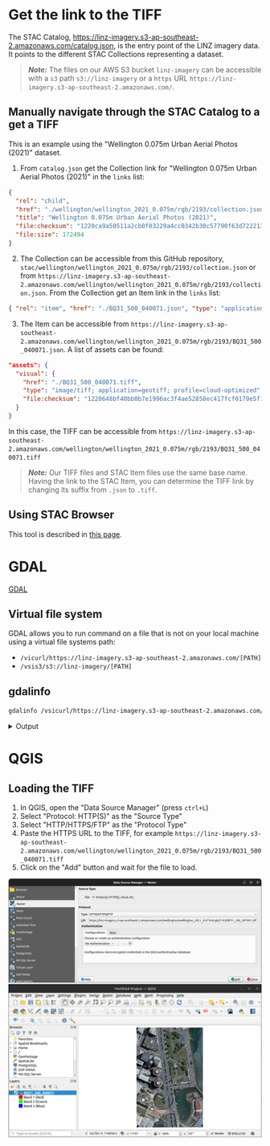 # Get the link to the TIFF

The STAC Catalog, https://linz-imagery.s3-ap-southeast-2.amazonaws.com/catalog.json, is the entry point of the LINZ imagery data. It points to the different STAC Collections representing a dataset.

> **_Note:_** The files on our AWS S3 bucket `linz-imagery` can be accessible with a `s3` path `s3://linz-imagery` or a `https` URL `https://linz-imagery.s3-ap-southeast-2.amazonaws.com/`.

## Manually navigate through the STAC Catalog to a get a TIFF

This is an example using the "Wellington 0.075m Urban Aerial Photos (2021)" dataset.

1. From `catalog.json` get the Collection link for "Wellington 0.075m Urban Aerial Photos (2021)" in the `links` list:

```json
{
  "rel": "child",
  "href": "./wellington/wellington_2021_0.075m/rgb/2193/collection.json",
  "title": "Wellington 0.075m Urban Aerial Photos (2021)",
  "file:checksum": "1220ca9a50511a2cb0f03229a4cc0342b30c57790f63d72221396942a18719efcd42",
  "file:size": 172494
}
```

2. The Collection can be accessible from this GitHub repository, `stac/wellington/wellington_2021_0.075m/rgb/2193/collection.json` or from `https://linz-imagery.s3-ap-southeast-2.amazonaws.com/wellington/wellington_2021_0.075m/rgb/2193/collection.json`. From the Collection get an Item link in the `links` list:

```json
{ "rel": "item", "href": "./BQ31_500_040071.json", "type": "application/json" }
```

3. The Item can be accessible from `https://linz-imagery.s3-ap-southeast-2.amazonaws.com/wellington/wellington_2021_0.075m/rgb/2193/BQ31_500_040071.json`. A list of assets can be found:

```json
"assets": {
  "visual": {
    "href": "./BQ31_500_040071.tiff",
    "type": "image/tiff; application=geotiff; profile=cloud-optimized",
    "file:checksum": "1220648bf40bb0b7e1996ac3f4ae52858ec417fcf0179e5f13e31ae6d071431c79f9"
  }
}

```

In this case, the TIFF can be accessible from `https://linz-imagery.s3-ap-southeast-2.amazonaws.com/wellington/wellington_2021_0.075m/rgb/2193/BQ31_500_040071.tiff`

> **_Note:_** Our TIFF files and STAC Item files use the same base name. Having the link to the STAC Item, you can determine the TIFF link by changing its suffix from `.json` to `.tiff`.

## Using STAC Browser

This tool is described in [this page](tools.md).

# GDAL

[GDAL](https://gdal.org/)

## Virtual file system

GDAL allows you to run command on a file that is not on your local machine using a virtual file systems path:

- `/vicurl/https://linz-imagery.s3-ap-southeast-2.amazonaws.com/[PATH]`
- `/vsis3/s3://linz-imagery/[PATH]`

## gdalinfo

```bash
gdalinfo /vsicurl/https://linz-imagery.s3-ap-southeast-2.amazonaws.com/wellington/wellington_2021_0.075m/rgb/2193/BQ31_500_040071.tiff
```

<details>
  <summary>Output</summary>

```
Driver: GTiff/GeoTIFF
Files: BQ31_500_040071.tiff
Size is 3200, 4800
Coordinate System is:
PROJCRS["NZGD2000 / New Zealand Transverse Mercator 2000",
    BASEGEOGCRS["NZGD2000",
        DATUM["New Zealand Geodetic Datum 2000",
            ELLIPSOID["GRS 1980",6378137,298.257222101,
                LENGTHUNIT["metre",1]]],
        PRIMEM["Greenwich",0,
            ANGLEUNIT["degree",0.0174532925199433]],
        ID["EPSG",4167]],
    CONVERSION["New Zealand Transverse Mercator 2000",
        METHOD["Transverse Mercator",
            ID["EPSG",9807]],
        PARAMETER["Latitude of natural origin",0,
            ANGLEUNIT["degree",0.0174532925199433],
            ID["EPSG",8801]],
        PARAMETER["Longitude of natural origin",173,
            ANGLEUNIT["degree",0.0174532925199433],
            ID["EPSG",8802]],
        PARAMETER["Scale factor at natural origin",0.9996,
            SCALEUNIT["unity",1],
            ID["EPSG",8805]],
        PARAMETER["False easting",1600000,
            LENGTHUNIT["metre",1],
            ID["EPSG",8806]],
        PARAMETER["False northing",10000000,
            LENGTHUNIT["metre",1],
            ID["EPSG",8807]]],
    CS[Cartesian,2],
        AXIS["northing (N)",north,
            ORDER[1],
            LENGTHUNIT["metre",1]],
        AXIS["easting (E)",east,
            ORDER[2],
            LENGTHUNIT["metre",1]],
    USAGE[
        SCOPE["Engineering survey, topographic mapping."],
        AREA["New Zealand - North Island, South Island, Stewart Island - onshore."],
        BBOX[-47.33,166.37,-34.1,178.63]],
    ID["EPSG",2193]]
Data axis to CRS axis mapping: 2,1
Origin = (1748800.000000000000000,5427960.000000000000000)
Pixel Size = (0.075000000000000,-0.075000000000000)
Metadata:
  AREA_OR_POINT=Area
Image Structure Metadata:
  COMPRESSION=WEBP
  INTERLEAVE=PIXEL
  LAYOUT=COG
Corner Coordinates:
Upper Left  ( 1748800.000, 5427960.000) (174d46'37.05"E, 41d17' 9.95"S)
Lower Left  ( 1748800.000, 5427600.000) (174d46'37.37"E, 41d17'21.62"S)
Upper Right ( 1749040.000, 5427960.000) (174d46'47.36"E, 41d17' 9.79"S)
Lower Right ( 1749040.000, 5427600.000) (174d46'47.68"E, 41d17'21.46"S)
Center      ( 1748920.000, 5427780.000) (174d46'42.37"E, 41d17'15.70"S)
Band 1 Block=512x512 Type=Byte, ColorInterp=Red
  Overviews: 1600x2400, 800x1200, 400x600, 200x300
  Mask Flags: PER_DATASET ALPHA
  Overviews of mask band: 1600x2400, 800x1200, 400x600, 200x300
Band 2 Block=512x512 Type=Byte, ColorInterp=Green
  Overviews: 1600x2400, 800x1200, 400x600, 200x300
  Mask Flags: PER_DATASET ALPHA
  Overviews of mask band: 1600x2400, 800x1200, 400x600, 200x300
Band 3 Block=512x512 Type=Byte, ColorInterp=Blue
  Overviews: 1600x2400, 800x1200, 400x600, 200x300
  Mask Flags: PER_DATASET ALPHA
  Overviews of mask band: 1600x2400, 800x1200, 400x600, 200x300
Band 4 Block=512x512 Type=Byte, ColorInterp=Alpha
  Overviews: 1600x2400, 800x1200, 400x600, 200x300
```

</details>

# QGIS

## Loading the TIFF

1. In QGIS, open the "Data Source Manager" (press `ctrl+L`)
2. Select "Protocol: HTTP(S)" as the "Source Type"
3. Select "HTTP/HTTPS/FTP" as the "Protocol Type"
4. Paste the HTTPS URL to the TIFF, for example `https://linz-imagery.s3-ap-southeast-2.amazonaws.com/wellington/wellington_2021_0.075m/rgb/2193/BQ31_500_040071.tiff`
5. Click on the "Add" button and wait for the file to load.

![Data Source Manager](img/usage/qgis_data-source-manager.png)
![QGIS View TIFF](img/usage/qgis_visualisation.png)
